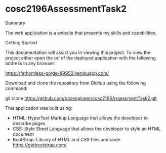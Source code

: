 # cosc2196AssessmentTask2

Summary

The web application is a website that presents my skills and capabilities.


Getting Started

This documentation will assist you in viewing this project. To view the project either open
the url of the deployed application with the following address in any browser:

https://fathomless-gorge-99950.herokuapp.com/

Download and clone the repository from GitHub using the following command:

git clone https://github.com/pozengineer/cosc2196AssessmentTask2.git

This application was built using:
- HTML: HyperText Markup Language that allows the developer to describe pages
- CSS: Style Sheet Language that allows the developer to style an HTML document
- BootStrap: Library of HTML and CSS files and code https://getbootstrap.com/


